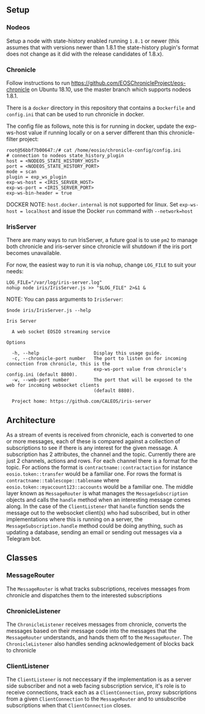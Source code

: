 ## Setup

### Nodeos

Setup a node with state-history enabled running `1.8.1` or newer (this assumes that with versions newer than 1.8.1 the state-history plugin's format does not change as it did with the release candidates of 1.8.x).

### Chronicle

Follow instructions to run https://github.com/EOSChronicleProject/eos-chronicle on Ubuntu 18.10, use the master branch which supports nodeos 1.8.1.

There is a `docker` directory in this repository that contains a `Dockerfile` and `config.ini` that can be used to run chronicle in docker.

The config file as follows, note this is for running in docker, update the exp-ws-host value if running locally or on a server different than this chronicle-filter project:

```
root@56bbf7b00647:/# cat /home/eosio/chronicle-config/config.ini
# connection to nodeos state_history_plugin
host = <NODEOS_STATE_HISTORY_HOST>
port = <NODEOS_STATE_HISTORY_PORT>
mode = scan
plugin = exp_ws_plugin
exp-ws-host = <IRIS_SERVER_HOST>
exp-ws-port = <IRIS_SERVER_PORT>
exp-ws-bin-header = true
```

DOCKER NOTE: `host.docker.internal` is not supported for linux. Set `exp-ws-host = localhost` and issue the Docker `run` command with `--network=host`

### IrisServer

There are many ways to run IrisServer, a future goal is to use `pm2` to manage both chronicle and iris-server since chronicle will shutdown if the iris port becomes unavailable.

For now, the easiest way to run it is via nohup, change `LOG_FILE` to suit your needs:

```
LOG_FILE="/var/log/iris-server.log"
nohup node iris/IrisServer.js >> "$LOG_FILE" 2>&1 &
```

NOTE: You can pass arguments to `IrisServer`:

```
$node iris/IrisServer.js --help

Iris Server

  A web socket EOSIO streaming service

Options

  -h, --help                    Display this usage guide.
  -c, --chronicle-port number   The port to listen on for incoming connection from chronicle, this is the
                                exp-ws-port value from chronicle's config.ini (default 8800).
  -w, --web-port number         The port that will be exposed to the web for incoming websocket clients
                                (default 8880).

  Project home: https://github.com/CALEOS/iris-server
```

## Architecture

As a stream of events is received from chronicle, each is converted to one or more messages, each of these is compared against a collection of subscriptions to see if there is any interest for the given message. A subscription has 2 attributes, the channel and the topic. Currently there are just 2 channels, actions and rows. For each channel there is a format for the topic. For actions the format is `contractname::contractaction` for instance `eosio.token::transfer` would be a familiar one. For rows the format is `contractname::tablescope::tablename` where `eosio.token::myaccount123::accounts` would be a familiar one. The middle layer known as `MessageRouter` is what manages the `MessageSubscription` objects and calls the `handle` method when an interesting message comes along. In the case of the `ClientListener` that `handle` function sends the message out to the websocket client(s) who had subscribed, but in other implementations where this is running on a server, the `MessageSubscription.handle` method could be doing anything, such as updating a database, sending an email or sending out messages via a Telegram bot.

## Classes

### MessageRouter

The `MessageRouter` is what tracks subscriptions, receives messages from chronicle and dispatches them to the interested subscriptions

### ChronicleListener

The `ChronicleListener` receives messages from chronicle, converts the messages based on their message code into the messages that the `MessageRouter` understands, and hands them off to the `MessageRouter`. The `ChronicleListener` also handles sending acknowledgement of blocks back to chronicle

### ClientListener

The `ClientListener` is not neccessary if the implementation is as a server side subscriber and not a web facing subscription service, it's role is to receive connections, track each as a `ClientConnection`, proxy subscriptions from a given `ClientConnection` to the `MessageRouter` and to unsubscribe subscriptions when that `ClientConnection` closes.
